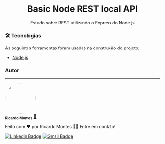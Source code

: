 <h1 align="center">Basic Node REST local API</h1>

<p align="center">Estudo sobre REST utilizando o Express do Node.js</p>

### 🛠 Tecnologias

As seguintes ferramentas foram usadas na construção do projeto:

- [Node.js](https://nodejs.org/en/)

### Autor
---

<a href="https://blog.rocketseat.com.br/author/thiago/">
 <img style="border-radius: 50%;" src="https://avatars.githubusercontent.com/u/43882173?s=96&v=4" width="100px;" alt=""/>
 <br />
 <sub><b>Ricardo Montes</b></sub></a> <a href="https://toggy81.github.io/personal-page/" title="Rocketseat">🚀</a>


Feito com ❤️ por Ricardo Montes 👋🏽 Entre em contato!

[![Linkedin Badge](https://img.shields.io/badge/-Ricardo-blue?style=flat-square&logo=Linkedin&logoColor=white&link=https://www.linkedin.com/in/Toggy81/)](https://www.linkedin.com/in/Toggy81/) 
[![Gmail Badge](https://img.shields.io/badge/-tognolamontes@yahoo.com.br-c14438?style=flat-square&logo=Gmail&logoColor=white&link=mailto:tgmarinho@gmail.com)](mailto:tognolamontes@yahoo.com.br)
